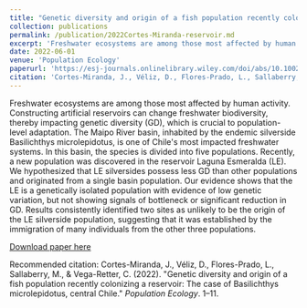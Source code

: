 ```yaml
---
title: "Genetic diversity and origin of a fish population recently colonizing a reservoir: The case of Basilichthys microlepidotus, central Chile"
collection: publications
permalink: /publication/2022Cortes-Miranda-reservoir.md
excerpt: 'Freshwater ecosystems are among those most affected by human activity. Constructing artificial reservoirs can change freshwater biodiversity, thereby impacting genetic diversity (GD), which is crucial to population-level adaptation. The Maipo River basin, inhabited by the endemic silverside <i>Basilichthys microlepidotus</i>, is one of Chile's most impacted freshwater systems. In this basin, the species is divided into five populations. Recently, a new population was discovered in the reservoir Laguna Esmeralda (LE). We hypothesized that LE silversides possess less GD than other populations and originated from a single basin population. Our evidence shows that the LE is a genetically isolated population with evidence of low genetic variation, but not showing signals of bottleneck or significant reduction in GD. Results consistently identified two sites as unlikely to be the origin of the LE silverside population, suggesting that it was established by the immigration of many individuals from the other three populations.'
date: 2022-06-01
venue: 'Population Ecology'
paperurl: 'https://esj-journals.onlinelibrary.wiley.com/doi/abs/10.1002/1438-390X.12118'
citation: 'Cortes-Miranda, J., Véliz, D., Flores-Prado, L., Sallaberry, M., & Vega-Retter, C. (2022). "Genetic diversity and origin of a fish population recently colonizing a reservoir: The case of Basilichthys microlepidotus, central Chile." <i>Population Ecology</i>.  1–11.'
---
```

Freshwater ecosystems are among those most affected by human activity. Constructing artificial reservoirs can change freshwater biodiversity, thereby
impacting genetic diversity (GD), which is crucial to population-level adaptation. The Maipo River basin, inhabited by the endemic silverside Basilichthys
microlepidotus, is one of Chile's most impacted freshwater systems. In this
basin, the species is divided into five populations. Recently, a new population
was discovered in the reservoir Laguna Esmeralda (LE). We hypothesized that
LE silversides possess less GD than other populations and originated from a
single basin population. Our evidence shows that the LE is a genetically isolated population with evidence of low genetic variation, but not showing signals of bottleneck or significant reduction in GD. Results consistently
identified two sites as unlikely to be the origin of the LE silverside population,
suggesting that it was established by the immigration of many individuals from
the other three populations.

[Download paper here](https://esj-journals.onlinelibrary.wiley.com/doi/abs/10.1002/1438-390X.12118)

Recommended citation: Cortes-Miranda, J., Véliz, D., Flores-Prado, L., Sallaberry, M., & Vega-Retter, C. (2022). "Genetic diversity and origin of a fish population recently colonizing a reservoir: The case of Basilichthys microlepidotus, central Chile." <i>Population Ecology</i>.  1–11.